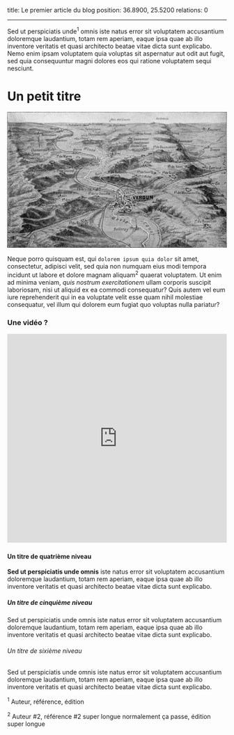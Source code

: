 title: Le premier article du blog
position: 36.8900, 25.5200
relations: 0

---
Sed ut perspiciatis unde<sup>1</sup> omnis iste natus error sit voluptatem accusantium doloremque laudantium, totam rem aperiam, eaque ipsa quae ab illo inventore veritatis et quasi architecto beatae vitae dicta sunt explicabo. Nemo enim ipsam voluptatem quia voluptas sit aspernatur aut odit aut fugit, sed quia consequuntur magni dolores eos qui ratione voluptatem sequi nesciunt.

# Un petit titre
![Titre de l'image ― optionnel](https://github.com/patjennings/exercices-isometriques/blob/gh-pages/images/vue-1916_sv-verdun.png.png?raw=true)

Neque porro quisquam est, qui `dolorem ipsum quia dolor` sit amet, consectetur, adipisci velit, sed quia non numquam eius modi tempora incidunt ut labore et dolore magnam aliquam<sup>2</sup> quaerat voluptatem. Ut enim ad minima veniam, _quis nostrum exercitationem_ ullam corporis suscipit laboriosam, nisi ut aliquid ex ea commodi consequatur? Quis autem vel eum iure reprehenderit qui in ea voluptate velit esse quam nihil molestiae consequatur, vel illum qui dolorem eum fugiat quo voluptas nulla pariatur?

### Une vidéo ?

<iframe width="100%" height="480" src="https://www.youtube.com/embed/x537Cqg5nEI" frameborder="0" allow="autoplay; encrypted-media" allowfullscreen></iframe>

#### Un titre de quatrième niveau
**Sed ut perspiciatis unde omnis** iste natus error sit voluptatem accusantium doloremque laudantium, totam rem aperiam, eaque ipsa quae ab illo inventore veritatis et quasi architecto beatae vitae dicta sunt explicabo.

##### Un titre de cinquième niveau
Sed ut perspiciatis unde omnis iste natus error sit voluptatem accusantium doloremque laudantium, totam rem aperiam, eaque ipsa quae ab illo inventore veritatis et quasi architecto beatae vitae dicta sunt explicabo.

###### Un titre de sixième niveau
Sed ut perspiciatis unde omnis iste natus error sit voluptatem accusantium doloremque laudantium, totam rem aperiam, eaque ipsa quae ab illo inventore veritatis et quasi architecto beatae vitae dicta sunt explicabo.


<p class="footnote"><sup>1</sup> Auteur, référence, édition</p>
<p class="footnote"><sup>2</sup> Auteur #2, référence #2 super longue normalement ça passe, édition super longue</p>
